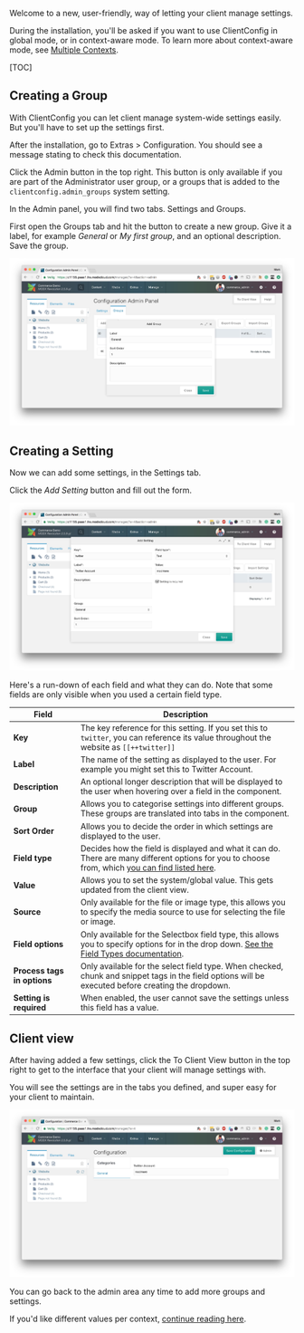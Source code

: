 Welcome to a new, user-friendly, way of letting your client manage settings.

During the installation, you'll be asked if you want to use ClientConfig in global mode, or in context-aware mode. To learn more about context-aware mode, see [Multiple Contexts](Multiple_Contexts).

[TOC]

## Creating a Group

With ClientConfig you can let client manage system-wide settings easily. But you'll have to set up the settings first.

After the installation, go to Extras > Configuration. You should see a message stating to check this documentation.

Click the Admin button in the top right. This button is only available if you are part of the Administrator user group, or a groups that is added to the `clientconfig.admin_groups` system setting.

In the Admin panel, you will find two tabs. Settings and Groups.

First open the Groups tab and hit the button to create a new group. Give it a label, for example _General_ or _My first group_, and an optional description. Save the group.

![Creating a group in the ClientConfig admin area](images/create-group.jpg)

## Creating a Setting

Now we can add some settings, in the Settings tab. 

Click the _Add Setting_ button and fill out the form. 

![Creating a setting in the ClientConfig admin area](images/create-setting.jpg)

Here's a run-down of each field and what they can do. Note that some fields are only visible when you used a certain field type.

| Field | Description |
|---|---|
| **Key** | The key reference for this setting. If you set this to `twitter`, you can reference its value throughout the website as `[[++twitter]]` |
| **Label** | The name of the setting as displayed to the user. For example you might set this to Twitter Account. |
| **Description** | An optional longer description that will be displayed to the user when hovering over a field in the component. |
| **Group** | Allows you to categorise settings into different groups. These groups are translated into tabs in the component. |
| **Sort Order** | Allows you to decide the order in which settings are displayed to the user. |
| **Field type** | Decides how the field is displayed and what it can do. There are many different options for you to choose from, which [you can find listed here](Field_Types). |
| **Value** | Allows you to set the system/global value. This gets updated from the client view. |
| **Source** | Only available for the file or image type, this allows you to specify the media source to use for selecting the file or image. |
| **Field options** | Only available for the Selectbox field type, this allows you to specify options for in the drop down. [See the Field Types documentation](Field_Types). |
| **Process tags in options** | Only available for the select field type. When checked, chunk and snippet tags in the field options will be executed before creating the dropdown. |
| **Setting is required** | When enabled, the user cannot save the settings unless this field has a value. |

## Client view

After having added a few settings, click the To Client View button in the top right to get to the interface that your client will manage settings with. 

You will see the settings are in the tabs you defined, and super easy for your client to maintain.

![Viewing the client view with our newly created group and setting](images/client-view.jpg)

You can go back to the admin area any time to add more groups and settings. 

If you'd like different values per context, [continue reading here](Multiple_Contexts).

